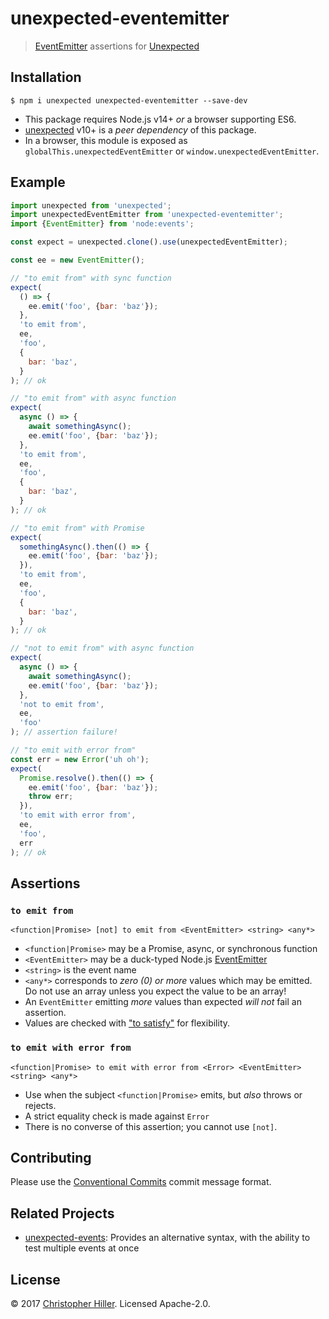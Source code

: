# unexpected-eventemitter

> [EventEmitter](https://nodejs.org/api/events.html#events_class_eventemitter) assertions for [Unexpected](http://unexpected.js.org/)

## Installation

```shell
$ npm i unexpected unexpected-eventemitter --save-dev
```

- This package requires Node.js v14+ _or_ a browser supporting ES6.
- [unexpected](http://unexpected.js.org) v10+ is a _peer dependency_ of this package.
- In a browser, this module is exposed as `globalThis.unexpectedEventEmitter` or `window.unexpectedEventEmitter`.

## Example

```js
import unexpected from 'unexpected';
import unexpectedEventEmitter from 'unexpected-eventemitter';
import {EventEmitter} from 'node:events';

const expect = unexpected.clone().use(unexpectedEventEmitter);

const ee = new EventEmitter();

// "to emit from" with sync function
expect(
  () => {
    ee.emit('foo', {bar: 'baz'});
  },
  'to emit from',
  ee,
  'foo',
  {
    bar: 'baz',
  }
); // ok

// "to emit from" with async function
expect(
  async () => {
    await somethingAsync();
    ee.emit('foo', {bar: 'baz'});
  },
  'to emit from',
  ee,
  'foo',
  {
    bar: 'baz',
  }
); // ok

// "to emit from" with Promise
expect(
  somethingAsync().then(() => {
    ee.emit('foo', {bar: 'baz'});
  }),
  'to emit from',
  ee,
  'foo',
  {
    bar: 'baz',
  }
); // ok

// "not to emit from" with async function
expect(
  async () => {
    await somethingAsync();
    ee.emit('foo', {bar: 'baz'});
  },
  'not to emit from',
  ee,
  'foo'
); // assertion failure!

// "to emit with error from"
const err = new Error('uh oh');
expect(
  Promise.resolve().then(() => {
    ee.emit('foo', {bar: 'baz'});
    throw err;
  }),
  'to emit with error from',
  ee,
  'foo',
  err
); // ok
```

## Assertions

### `to emit from`

`<function|Promise> [not] to emit from <EventEmitter> <string> <any*>`

- `<function|Promise>` may be a Promise, async, or synchronous function
- `<EventEmitter>` may be a duck-typed Node.js [EventEmitter](https://nodejs.org/api/events.html#events_class_eventemitter)
- `<string>` is the event name
- `<any*>` corresponds to _zero (0) or more_ values which may be emitted. Do not use an array unless you expect the value to be an array!
- An `EventEmitter` emitting _more_ values than expected _will not_ fail an assertion.
- Values are checked with ["to satisfy"](http://unexpected.js.org/assertions/any/to-satisfy/) for flexibility.

### `to emit with error from`

`<function|Promise> to emit with error from <Error> <EventEmitter> <string> <any*>`

- Use when the subject `<function|Promise>` emits, but _also_ throws or rejects.
- A strict equality check is made against `Error`
- There is no converse of this assertion; you cannot use `[not]`.

## Contributing

Please use the [Conventional Commits](https://www.conventionalcommits.org) commit message format.

## Related Projects

- [unexpected-events](https://npm.im/unexpected-events): Provides an alternative syntax, with the ability to test multiple events at once

## License

:copyright: 2017 [Christopher Hiller](https://boneskull.com). Licensed Apache-2.0.
